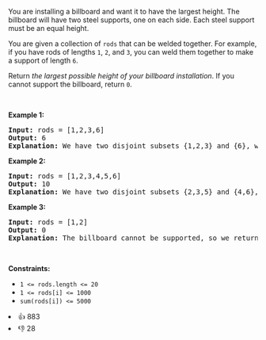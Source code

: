 <p>You are installing a billboard and want it to have the largest height. The billboard will have two steel supports, one on each side. Each steel support must be an equal height.</p>

<p>You are given a collection of <code>rods</code> that can be welded together. For example, if you have rods of lengths <code>1</code>, <code>2</code>, and <code>3</code>, you can weld them together to make a support of length <code>6</code>.</p>

<p>Return <em>the largest possible height of your billboard installation</em>. If you cannot support the billboard, return <code>0</code>.</p>

<p>&nbsp;</p> 
<p><strong class="example">Example 1:</strong></p>

<pre>
<strong>Input:</strong> rods = [1,2,3,6]
<strong>Output:</strong> 6
<strong>Explanation:</strong> We have two disjoint subsets {1,2,3} and {6}, which have the same sum = 6.
</pre>

<p><strong class="example">Example 2:</strong></p>

<pre>
<strong>Input:</strong> rods = [1,2,3,4,5,6]
<strong>Output:</strong> 10
<strong>Explanation:</strong> We have two disjoint subsets {2,3,5} and {4,6}, which have the same sum = 10.
</pre>

<p><strong class="example">Example 3:</strong></p>

<pre>
<strong>Input:</strong> rods = [1,2]
<strong>Output:</strong> 0
<strong>Explanation:</strong> The billboard cannot be supported, so we return 0.
</pre>

<p>&nbsp;</p> 
<p><strong>Constraints:</strong></p>

<ul> 
 <li><code>1 &lt;= rods.length &lt;= 20</code></li> 
 <li><code>1 &lt;= rods[i] &lt;= 1000</code></li> 
 <li><code>sum(rods[i]) &lt;= 5000</code></li> 
</ul>

<div><li>👍 883</li><li>👎 28</li></div>